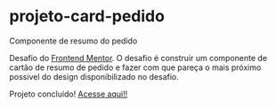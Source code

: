 # projeto-card-pedido
 
Componente de resumo do pedido

Desafio do <a href="https://www.frontendmentor.io/challenges/order-summary-component-QlPmajDUj" target="_blank">Frontend Mentor</a>.
O desafio é construir um componente de cartão de resumo de pedido e fazer com que pareça o mais próximo possivel do design disponibilizado no desafio.

Projeto concluído!
<a href="https://igor219.github.io/projeto-card-pedido/" target="_blank">Acesse aqui!!</a>

